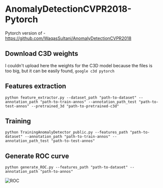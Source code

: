 # AnomalyDetectionCVPR2018-Pytorch
Pytorch version of - https://github.com/WaqasSultani/AnomalyDetectionCVPR2018

## Download C3D weights
I couldn't upload here the weights for the C3D model because the files is too big, but it can be easily found, ```google c3d pytorch```

## Features extraction
```python feature_extractor.py --dataset_path "path-to-dataset" --annotation_path "path-to-train-annos" --annotation_path_test "path-to-test-annos" --pretrained_3d "path-to-pretrained-c3d"```

## Training
```python TrainingAnomalyDetector_public.py --features_path "path-to-dataset" --annotation_path "path-to-train-annos" --annotation_path_test "path-to-test-annos"```

## Generate ROC curve
```python generate_ROC.py --features_path "path-to-dataset" --annotation_path "path-to-annos"```

![ROC](graphs/roc_auc.png)
